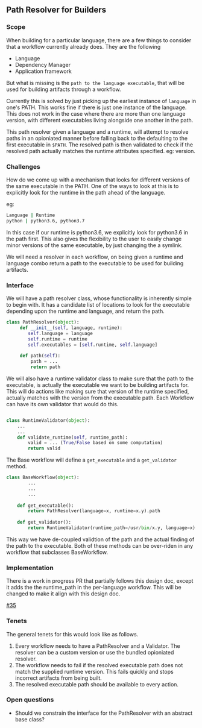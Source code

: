 ## Path Resolver for Builders

### Scope

When building for a particular language, there are a few things to consider that a workflow currently already does. They are the following

* Language
* Dependency Manager
* Application framework

But what is missing is the ``path to the language executable``, that will be used for building artifacts through a workflow. 

Currently this is solved by just picking up the earliest instance of ``language`` in one's PATH. This works fine if there is just one instance of the language. This does not work in the case where there are more than one language version, with different executables living alongside one another in the path.

This path resolver given a language and a runtime, will attempt to resolve paths in an opioniated manner before falling back to the defaulting to the first executable in `$PATH`. The resolved path is then validated to check if the resolved path actually matches the runtime attributes specified. eg: version.

### Challenges

How do we come up with a mechanism that looks for different versions of the same executable in the PATH. One of the ways to look at this is to explicitly look for the runtime in the path ahead of the language.

eg:

```bash
Language | Runtime
python | python3.6, python3.7
```

In this case if our runtime is python3.6, we explicitly look for python3.6 in the path first. This also gives the flexibility to the user to easily change minor versions of the same executable, by just changing the a symlink.

We will need a resolver in each workflow, on being given a runtime and language combo return a path to the executable to be used for building artifacts.

### Interface

We will have a path resolver class, whose functionality is inherently simple to begin with. It has a candidate list of locations to look for the executable depending upon the runtime and language, and return the path.

```python
class PathResolver(object):
     def __init__(self, language, runtime):
        self.language = language
        self.runtime = runtime
        self.executables = [self.runtime, self.language]
        
     def path(self):
     	 path = ...
     	 return path
```

We will also have a runtime validator class to make sure that the path to the executable, is actually the executable we want to be building artifacts for.
This will do actions like making sure that version of the runtime specified, actually matches with the version from the executable path. Each Workflow can have its own validator that would do this.

```python

class RuntimeValidator(object):
	...
	...
	def validate_runtime(self, runtime_path):
		valid = ... (True/False based on some computation)
		return valid
```

The Base workflow will define a ```get_executable``` and a  ```get_validator``` method.

```python
class BaseWorkflow(object):
		...
		...
		...
	
	def get_executable():
		return PathResolver(language=x, runtime=x.y).path
	
	def get_validator():
		return RuntimeValidator(runtime_path=/usr/bin/x.y, language=x)
```

This way we have de-coupled validtion of the path and the actual finding of the path to the executable. Both of these methods can be over-riden in any workflow that subclasses BaseWorkflow.

### Implementation

There is a work in progress PR that partially follows this design doc, except it adds the the runtime_path in the per-language workflow. This will be changed to make it align with this design doc.

[#35](https://github.com/awslabs/aws-lambda-builders/pull/35)

### Tenets

The general tenets for this would look like as follows.

1. Every workflow needs to have a PathResolver and a Validator. The resolver can be a custom version or use the bundled opioniated resolver.
2. The workflow needs to fail if the resolved executable path does not match the supplied runtime version. This fails quickly and stops incorrect artifacts from being built.
3. The resolved executable path should be available to every action.

### Open questions

* Should we constrain the interface for the PathResolver with an abstract base class?
